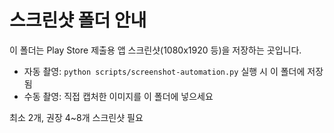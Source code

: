 # 스크린샷 폴더 안내

이 폴더는 Play Store 제출용 앱 스크린샷(1080x1920 등)을 저장하는 곳입니다.

- 자동 촬영: `python scripts/screenshot-automation.py` 실행 시 이 폴더에 저장됨
- 수동 촬영: 직접 캡처한 이미지를 이 폴더에 넣으세요

최소 2개, 권장 4~8개 스크린샷 필요
